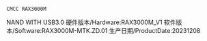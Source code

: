 	CMCC RAX3000M 
 NAND WITH USB3.0
 硬件版本/Hardware:RAX3000M_V1
 软件版本/Software:RAX3000M-MTK.ZD.01
 生产日期/ProductDate:20231208
 

